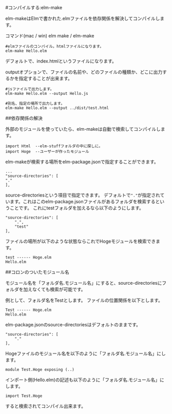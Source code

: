 #コンパイルする:elm-make

elm-makeはElmで書かれた.elmファイルを依存関係を解決してコンパイルします。

コマンド(mac / win)
elm make / elm-make

```
#elmファイルのコンパイル。htmlファイルになります。
elm-make Hello.elm
```
デフォルトで、index.htmlというファイルになります。

outputオプションで、ファイルの名前や、どのファイルの種類か、どこに出力するかを指定することが出来ます。

```
#jsファイルで出力します。
elm-make Hello.elm --output Hello.js

#別名、指定の場所で出力します。
elm-make Hello.elm --output ../dist/test.html

```

##依存関係の解決

外部のモジュールを使っていたら、elm-makeは自動で検索してコンパイルします。

```
import Html  --elm-stuffフォルダの中に探しに。
import Hoge  --ユーザーが作ったモジュール
```

elm-makeが検索する場所をelm-package.jsonで指定することができます。


```
...
"source-directories": [
"."
],

```

source-directoriesという項目で指定できます。
デフォルトで`"."`が指定されています。これはこのelm-package.jsonファイルがあるフォルダを検索するということです。
これにtestフォルダを加えるなら以下のようにします。

```
"source-directories": [
    ".",
    "test"
],
```

ファイルの場所が以下のような状態ならこれでHogeモジュールを検索できます。
```
test ------ Hoge.elm
Hello.elm
```
##コロンのついたモジュール名

モジュール名を「フォルダ名.モジュール名」にすると、source-directoriesにフォルダを加えなくても検索が可能です。

例として、フォルダ名をTestとします。
ファイルの位置関係を以下とします。

```
Test ------ Hoge.elm
Hello.elm
```

elm-package.jsonのsource-directoriesはデフォルトのままです。

```
"source-directories": [
    "."
],

```

Hogeファイルのモジュール名を以下のように「フォルダ名.モジュール名」にします。

```
module Test.Hoge exposing (..)
```

インポート側(Hello.elm)の記述も以下のように「フォルダ名.モジュール名」にします。

```
import Test.Hoge
```

すると検索されてコンパイル出来ます。
